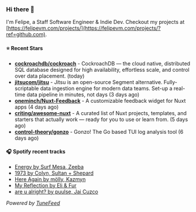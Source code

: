 ### Hi there 👋

I'm Felipe, a Staff Software Engineer & Indie Dev. Checkout my projects at [https://felipevm.com/projects/](https://felipevm.com/projects/?ref=github.com).

#### ⭐ Recent Stars
- **[cockroachdb/cockroach](https://github.com/cockroachdb/cockroach)** - CockroachDB — the cloud native, distributed SQL database designed for high availability, effortless scale, and control over data placement. (today)
- **[jitsucom/jitsu](https://github.com/jitsucom/jitsu)** - Jitsu is an open-source Segment alternative. Fully-scriptable data ingestion engine for modern data teams. Set-up a real-time data pipeline in minutes, not days (3 days ago)
- **[oneminch/Nuxt-Feedback](https://github.com/oneminch/Nuxt-Feedback)** - A customizable feedback widget for Nuxt apps (4 days ago)
- **[criting/awesome-nuxt](https://github.com/criting/awesome-nuxt)** - A curated list of Nuxt projects, templates, and starters that actually work — ready for you to use or learn from. (5 days ago)
- **[control-theory/gonzo](https://github.com/control-theory/gonzo)** - Gonzo! The Go based TUI log analysis tool (6 days ago)

#### 🎧 Spotify recent tracks
- [Energy by Surf Mesa, Zeeba](https://open.spotify.com/track/1PyJuE9ZMWStB6ZuAFim4v)
- [1973 by Colyn, Sultan &#43; Shepard](https://open.spotify.com/track/3fCowMGKkshKs0iwAdxZBd)
- [Here Again by mölly, Kazmyn](https://open.spotify.com/track/5ds1pxspUBAlYro772BO4x)
- [My Reflection by Eli &amp; Fur](https://open.spotify.com/track/2wUOPi5t2EsSXguK0Gnkht)
- [are u alright? by puulse, Jai Cuzco](https://open.spotify.com/track/43EvhhuaG1fPTpRsbzXXZ6)

_Powered by [TuneFeed](https://tunefeed.app?ref=github.com)_
